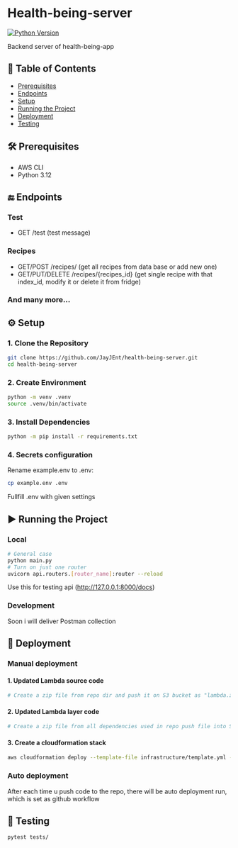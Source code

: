 # Health-being-server

[![Python Version](https://img.shields.io/badge/python-3.12%2B-blue)](https://www.python.org/)

Backend server of health-being-app

## 📌 Table of Contents
- [Prerequisites](#-prerequisites)
- [Endpoints](#-endpoints)
- [Setup](#-setup)
- [Running the Project](#-running-the-project)
- [Deployment](#-deployment)
- [Testing](#-testing)


## 🛠 Prerequisites
- AWS CLI
- Python 3.12


## 🔚 Endpoints

### Test
- GET /test (test message)

### Recipes
- GET/POST /recipes/ (get all recipes from data base or add new one)
- GET/PUT/DELETE /recipes/{recipes_id} (get single recipe with that index_id, modify it or delete it from fridge)

### And many more...

## ⚙ Setup

### 1. Clone the Repository
```bash
git clone https://github.com/JayJEnt/health-being-server.git
cd health-being-server
```

### 2. Create Environment
```bash
python -m venv .venv
source .venv/bin/activate
```

### 3. Install Dependencies
```bash
python -m pip install -r requirements.txt
```

### 4. Secrets configuration
Rename example.env to .env:

```bash
cp example.env .env
```

Fullfill .env with given settings


## ▶ Running the Project

### Local
```bash
# General case
python main.py
# Turn on just one router
uvicorn api.routers.[router_name]:router --reload
```
Use this for testing api (http://127.0.0.1:8000/docs)

### Development
Soon i will deliver Postman collection


## 🚀 Deployment

### Manual deployment

#### 1. Updated Lambda source code
```bash
# Create a zip file from repo dir and push it on S3 bucket as "lambda.zip"
```

#### 2. Updated Lambda layer code
```bash
# Create a zip file from all dependencies used in repo push file into S3 bucket as "python.zip"
```

#### 3. Create a cloudformation stack
```bash
aws cloudformation deploy --template-file infrastructure/template.yml --stack-name health-being-server --capabilities CAPABILITY_IAM
```

### Auto deployment
After each time u push code to the repo, there will be auto deployment run, which is set as github workflow


## 🧪 Testing
```bash
pytest tests/
```